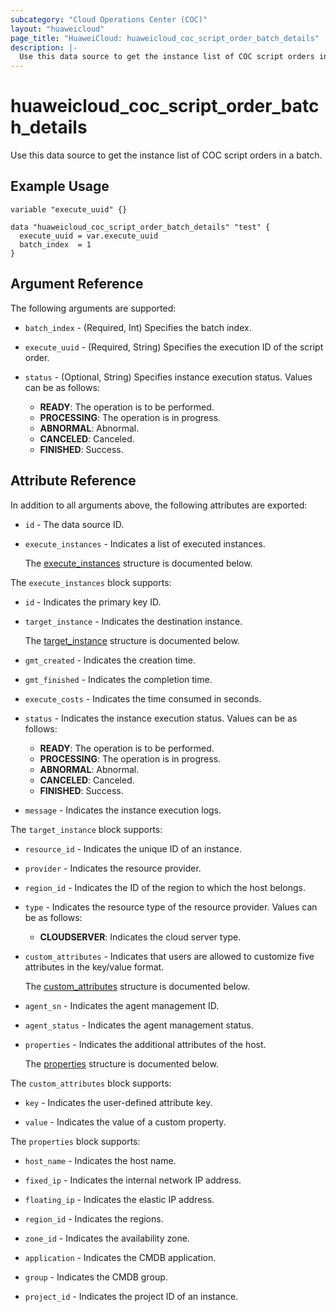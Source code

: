 ```yaml
---
subcategory: "Cloud Operations Center (COC)"
layout: "huaweicloud"
page_title: "HuaweiCloud: huaweicloud_coc_script_order_batch_details"
description: |-
  Use this data source to get the instance list of COC script orders in a batch.
---
```


# huaweicloud_coc_script_order_batch_details

Use this data source to get the instance list of COC script orders in a batch.

## Example Usage

```hcl
variable "execute_uuid" {}

data "huaweicloud_coc_script_order_batch_details" "test" {
  execute_uuid = var.execute_uuid
  batch_index  = 1
}
```

## Argument Reference

The following arguments are supported:

* `batch_index` - (Required, Int) Specifies the batch index.

* `execute_uuid` - (Required, String) Specifies the execution ID of the script order.

* `status` - (Optional, String) Specifies instance execution status.
  Values can be as follows:
  + **READY**: The operation is to be performed.
  + **PROCESSING**: The operation is in progress.
  + **ABNORMAL**: Abnormal.
  + **CANCELED**: Canceled.
  + **FINISHED**: Success.

## Attribute Reference

In addition to all arguments above, the following attributes are exported:

* `id` - The data source ID.

* `execute_instances` - Indicates a list of executed instances.

  The [execute_instances](#data_execute_instances_struct) structure is documented below.

<a name="data_execute_instances_struct"></a>
The `execute_instances` block supports:

* `id` - Indicates the primary key ID.

* `target_instance` - Indicates the destination instance.

  The [target_instance](#execute_instances_target_instance_struct) structure is documented below.

* `gmt_created` - Indicates the creation time.

* `gmt_finished` - Indicates the completion time.

* `execute_costs` - Indicates the time consumed in seconds.

* `status` - Indicates the instance execution status.
  Values can be as follows:
  + **READY**: The operation is to be performed.
  + **PROCESSING**: The operation is in progress.
  + **ABNORMAL**: Abnormal.
  + **CANCELED**: Canceled.
  + **FINISHED**: Success.

* `message` - Indicates the instance execution logs.

<a name="execute_instances_target_instance_struct"></a>
The `target_instance` block supports:

* `resource_id` - Indicates the unique ID of an instance.

* `provider` - Indicates the resource provider.

* `region_id` - Indicates the ID of the region to which the host belongs.

* `type` - Indicates the resource type of the resource provider.
  Values can be as follows:
  + **CLOUDSERVER**: Indicates the cloud server type.

* `custom_attributes` - Indicates that users are allowed to customize five attributes in the key/value format.

  The [custom_attributes](#target_instance_custom_attributes_struct) structure is documented below.

* `agent_sn` - Indicates the agent management ID.

* `agent_status` - Indicates the agent management status.

* `properties` - Indicates the additional attributes of the host.

  The [properties](#target_instance_properties_struct) structure is documented below.

<a name="target_instance_custom_attributes_struct"></a>
The `custom_attributes` block supports:

* `key` - Indicates the user-defined attribute key.

* `value` - Indicates the value of a custom property.

<a name="target_instance_properties_struct"></a>
The `properties` block supports:

* `host_name` - Indicates the host name.

* `fixed_ip` - Indicates the internal network IP address.

* `floating_ip` - Indicates the elastic IP address.

* `region_id` - Indicates the regions.

* `zone_id` - Indicates the availability zone.

* `application` - Indicates the CMDB application.

* `group` - Indicates the CMDB group.

* `project_id` - Indicates the project ID of an instance.
